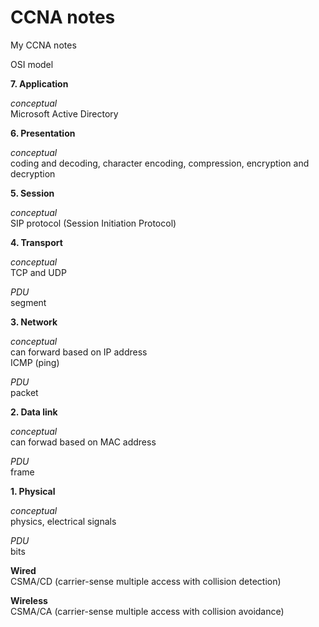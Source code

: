 # CCNA notes
My CCNA notes

OSI model  

**7. Application**  

*conceptual*  
Microsoft Active Directory  

**6. Presentation**  

*conceptual*  
coding and decoding, character encoding, compression, encryption and decryption  

**5. Session**  

*conceptual*  
SIP protocol (Session Initiation Protocol)  

**4. Transport**  

*conceptual*  
TCP and UDP  

*PDU*  
segment

**3. Network**  

*conceptual*  
can forward based on IP address  
ICMP (ping)  

*PDU*  
packet

**2. Data link**  

*conceptual*  
can forwad based on MAC address  

*PDU*  
frame

**1. Physical**  

*conceptual*  
physics, electrical signals  

*PDU*  
bits


**Wired**  
CSMA/CD (carrier-sense multiple access with collision detection)  

**Wireless**  
CSMA/CA (carrier-sense multiple access with collision avoidance)  
